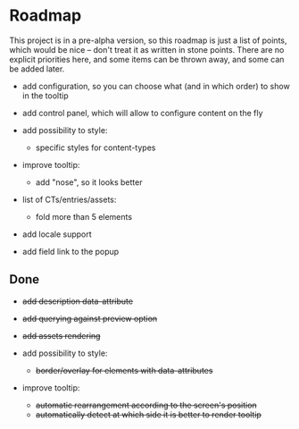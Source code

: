 # Roadmap

This project is in a pre-alpha version, so this roadmap is just a list of points, which would be nice – don't treat it as written in stone points.
There are no explicit priorities here, and some items can be thrown away, and some can be added later.

- add configuration, so you can choose what (and in which order) to show in the tooltip
- add control panel, which will allow to configure content on the fly
- add possibility to style:
  - specific styles for content-types
- improve tooltip:
  - add "nose", so it looks better
- list of CTs/entries/assets:
  - fold more than 5 elements
- add locale support

- add field link to the popup

## Done

- ~~add description data-attribute~~
- ~~add querying against preview option~~
- ~~add assets rendering~~

- add possibility to style:
  - ~~border/overlay for elements with data-attributes~~

- improve tooltip:
  - ~~automatic rearrangement according to the screen's position~~
  - ~~automatically detect at which side it is better to render tooltip~~
